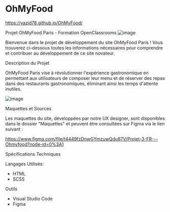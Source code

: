 # OhMyFood
https://yazid78.github.io/OhMyFood/

Projet OhMyFood Paris - Formation OpenClassrooms
![image](https://github.com/yazid78/OhMyFood/assets/136811593/de84322d-242c-419a-aba6-f196e32d52a9)

Bienvenue dans le projet de développement du site OhMyFood Paris ! Vous trouverez ci-dessous toutes les informations nécessaires pour comprendre et contribuer au développement de ce site novateur.

Description du Projet

OhMyFood Paris vise à révolutionner l'expérience gastronomique en permettant aux utilisateurs de composer leur menu et de réserver des repas dans des restaurants gastronomiques, éliminant ainsi les temps d'attente inutiles.

![image](https://github.com/yazid78/OhMyFood/assets/136811593/ff3443f0-cba0-4fce-8250-7ed34d9a0a29)

Maquettes et Sources

Les maquettes du site, développées par notre UX designer, sont disponibles dans le dossier "Maquettes" et peuvent être consultées sur Figma via le lien suivant :

https://www.figma.com/file/t4449fzDnwGYmzuwQdu87V/Projet-3-FR---Ohmyfood?node-id=0%3A1

Spécifications Techniques

Langages Utilisés:

   - HTML
   - SCSS

Outils

   - Visual Studio Code
   - Figma
